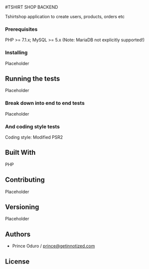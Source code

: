 #TSHIRT SHOP BACKEND

Tshirtshop application to create users, products, orders etc



### Prerequisites

PHP >= 7.1.x; MySQL >= 5.x (Note: MariaDB not explicitly supported!)

### Installing

Placeholder

## Running the tests

Placeholder

### Break down into end to end tests

Placeholder

### And coding style tests

Coding style: Modified PSR2 



## Built With
PHP

## Contributing

Placeholder

## Versioning

Placeholder

## Authors

- Prince Oduro / prince@getinnotized.com

## License
